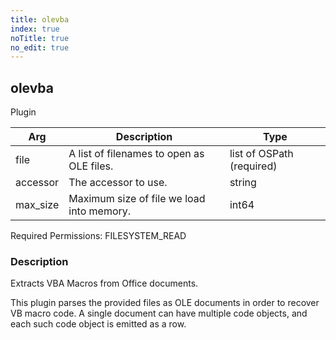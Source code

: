 ```yaml
---
title: olevba
index: true
noTitle: true
no_edit: true
---
```




<div class="vql_item"></div>


## olevba
<span class='vql_type label label-warning pull-right page-header'>Plugin</span>



<div class="vqlargs"></div>

Arg | Description | Type
----|-------------|-----
file|A list of filenames to open as OLE files.|list of OSPath (required)
accessor|The accessor to use.|string
max_size|Maximum size of file we load into memory.|int64

Required Permissions: 
<span class="linkcolour label label-success">FILESYSTEM_READ</span>

### Description

Extracts VBA Macros from Office documents.

This plugin parses the provided files as OLE documents in order to
recover VB macro code. A single document can have multiple code
objects, and each such code object is emitted as a row.



